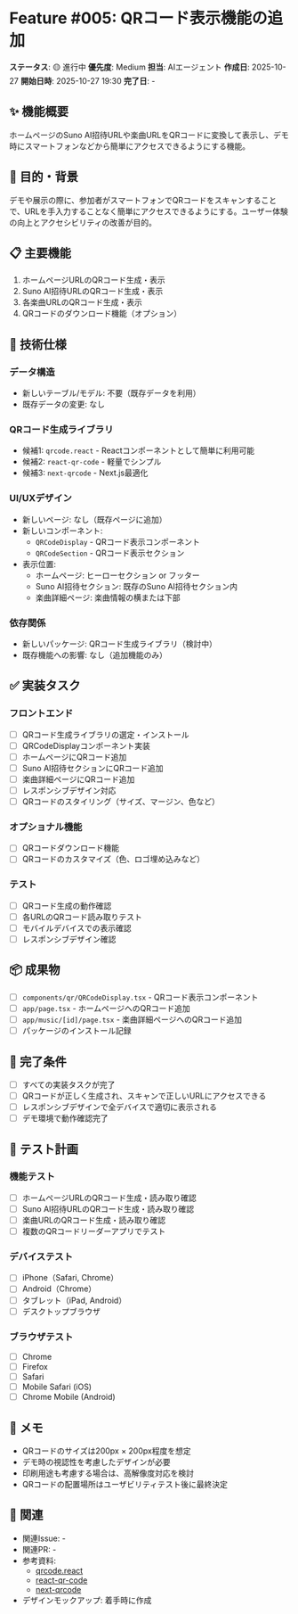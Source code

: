 # Feature #005: QRコード表示機能の追加

**ステータス**: 🟡 進行中
**優先度**: Medium
**担当**: AIエージェント
**作成日**: 2025-10-27
**開始日時**: 2025-10-27 19:30
**完了日**: -

## ✨ 機能概要

ホームページのSuno AI招待URLや楽曲URLをQRコードに変換して表示し、デモ時にスマートフォンなどから簡単にアクセスできるようにする機能。

## 🎯 目的・背景

デモや展示の際に、参加者がスマートフォンでQRコードをスキャンすることで、URLを手入力することなく簡単にアクセスできるようにする。ユーザー体験の向上とアクセシビリティの改善が目的。

## 📋 主要機能

1. ホームページURLのQRコード生成・表示
2. Suno AI招待URLのQRコード生成・表示
3. 各楽曲URLのQRコード生成・表示
4. QRコードのダウンロード機能（オプション）

## 🔧 技術仕様

### データ構造
- 新しいテーブル/モデル: 不要（既存データを利用）
- 既存データの変更: なし

### QRコード生成ライブラリ
- 候補1: `qrcode.react` - Reactコンポーネントとして簡単に利用可能
- 候補2: `react-qr-code` - 軽量でシンプル
- 候補3: `next-qrcode` - Next.js最適化

### UI/UXデザイン
- 新しいページ: なし（既存ページに追加）
- 新しいコンポーネント:
  - `QRCodeDisplay` - QRコード表示コンポーネント
  - `QRCodeSection` - QRコード表示セクション
- 表示位置:
  - ホームページ: ヒーローセクション or フッター
  - Suno AI招待セクション: 既存のSuno AI招待セクション内
  - 楽曲詳細ページ: 楽曲情報の横または下部

### 依存関係
- 新しいパッケージ: QRコード生成ライブラリ（検討中）
- 既存機能への影響: なし（追加機能のみ）

## ✅ 実装タスク

### フロントエンド
- [ ] QRコード生成ライブラリの選定・インストール
- [ ] QRCodeDisplayコンポーネント実装
- [ ] ホームページにQRコード追加
- [ ] Suno AI招待セクションにQRコード追加
- [ ] 楽曲詳細ページにQRコード追加
- [ ] レスポンシブデザイン対応
- [ ] QRコードのスタイリング（サイズ、マージン、色など）

### オプショナル機能
- [ ] QRコードダウンロード機能
- [ ] QRコードのカスタマイズ（色、ロゴ埋め込みなど）

### テスト
- [ ] QRコード生成の動作確認
- [ ] 各URLのQRコード読み取りテスト
- [ ] モバイルデバイスでの表示確認
- [ ] レスポンシブデザイン確認

## 📦 成果物

- [ ] `components/qr/QRCodeDisplay.tsx` - QRコード表示コンポーネント
- [ ] `app/page.tsx` - ホームページへのQRコード追加
- [ ] `app/music/[id]/page.tsx` - 楽曲詳細ページへのQRコード追加
- [ ] パッケージのインストール記録

## 🎯 完了条件

- [ ] すべての実装タスクが完了
- [ ] QRコードが正しく生成され、スキャンで正しいURLにアクセスできる
- [ ] レスポンシブデザインで全デバイスで適切に表示される
- [ ] デモ環境で動作確認完了

## 🧪 テスト計画

### 機能テスト
- [ ] ホームページURLのQRコード生成・読み取り確認
- [ ] Suno AI招待URLのQRコード生成・読み取り確認
- [ ] 楽曲URLのQRコード生成・読み取り確認
- [ ] 複数のQRコードリーダーアプリでテスト

### デバイステスト
- [ ] iPhone（Safari, Chrome）
- [ ] Android（Chrome）
- [ ] タブレット（iPad, Android）
- [ ] デスクトップブラウザ

### ブラウザテスト
- [ ] Chrome
- [ ] Firefox
- [ ] Safari
- [ ] Mobile Safari (iOS)
- [ ] Chrome Mobile (Android)

## 📝 メモ

- QRコードのサイズは200px × 200px程度を想定
- デモ時の視認性を考慮したデザインが必要
- 印刷用途も考慮する場合は、高解像度対応を検討
- QRコードの配置場所はユーザビリティテスト後に最終決定

## 🔗 関連

- 関連Issue: -
- 関連PR: -
- 参考資料:
  - [qrcode.react](https://www.npmjs.com/package/qrcode.react)
  - [react-qr-code](https://www.npmjs.com/package/react-qr-code)
  - [next-qrcode](https://www.npmjs.com/package/next-qrcode)
- デザインモックアップ: 着手時に作成
